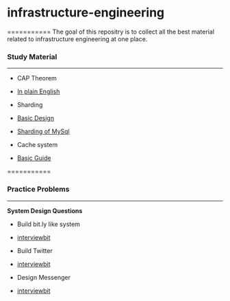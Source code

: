 # infrastructure-engineering
===========
The goal of this repositry is to collect all the best material related to infrastructure engineering at one place.

### Study Material
---------------------

* CAP Theorem
 * [In plain English](http://ksat.me/a-plain-english-introduction-to-cap-theorem/)

* Sharding
 * [Basic Design](https://www.interviewbit.com/problems/sharding-a-database/)
 * [Sharding of MySql](https://engineering.pinterest.com/blog/sharding-pinterest-how-we-scaled-our-mysql-fleet/)
 
* Cache system
 * [Basic Guide](https://www.interviewbit.com/problems/design-cache/)

===========

### Practice Problems
---------------------

**System Design Questions**

* Build bit.ly like system

 * [interviewbit](https://www.interviewbit.com/problems/tiny-url/)  
 
* Build Twitter
 
 * [interviewbit](https://www.interviewbit.com/problems/design-twitter/)

* Design Messenger 

 * [interviewbit](https://www.interviewbit.com/problems/design-messenger/)

